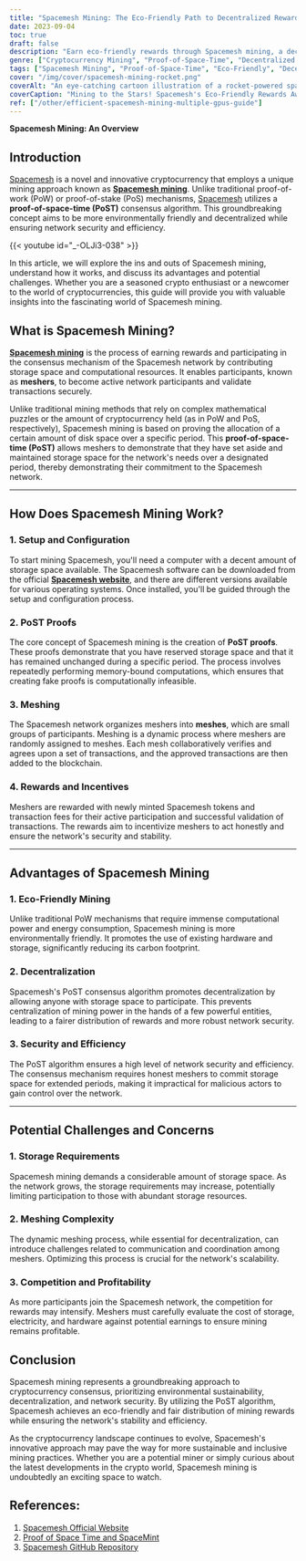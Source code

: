 ```yaml
---
title: "Spacemesh Mining: The Eco-Friendly Path to Decentralized Rewards"
date: 2023-09-04
toc: true
draft: false
description: "Earn eco-friendly rewards through Spacemesh mining, a decentralized approach using the innovative PoST consensus algorithm."
genre: ["Cryptocurrency Mining", "Proof-of-Space-Time", "Decentralized Rewards", "Eco-Friendly Mining", "Blockchain Technology", "Cryptocurrency", "Crypto Mining", "Proof-of-Space", "Decentralization", "Blockchain Consensus"]
tags: ["Spacemesh Mining", "Proof-of-Space-Time", "Eco-Friendly", "Decentralization", "Cryptocurrency Mining", "Blockchain Technology", "Meshers", "PoST Proofs", "Mining Rewards", "Crypto Enthusiasts", "Decentralized Consensus", "Eco-Friendly Mining Solutions", "Cryptocurrency Rewards", "Cryptocurrency Security", "Proof-of-Space", "Crypto Innovation", "Blockchain Network", "Spacemesh Network", "Meshing Process", "Cryptocurrency Efficiency", "Crypto Participation", "Cryptocurrency Scalability", "Blockchain Incentives", "Spacemesh Software", "Spacemesh Tokens", "Crypto Network", "Cryptocurrency Transactions", "Cryptocurrency Decentralization", "Crypto Challenges"]
cover: "/img/cover/spacemesh-mining-rocket.png"
coverAlt: "An eye-catching cartoon illustration of a rocket-powered spaceship mining cryptocurrencies in outer space, symbolizing the eco-friendly and innovative Spacemesh mining process."
coverCaption: "Mining to the Stars! Spacemesh's Eco-Friendly Rewards Await."
ref: ["/other/efficient-spacemesh-mining-multiple-gpus-guide"]
---
```


**Spacemesh Mining: An Overview**

## Introduction 

[Spacemesh](https://www.spacemesh.io/) is a novel and innovative cryptocurrency that employs a unique mining approach known as [**Spacemesh mining**](https://simeononsecurity.com/other/efficient-spacemesh-mining-multiple-gpus-guide/). Unlike traditional proof-of-work (PoW) or proof-of-stake (PoS) mechanisms, [Spacemesh](https://simeononsecurity.com/other/efficient-spacemesh-mining-multiple-gpus-guide/) utilizes a **proof-of-space-time (PoST)** consensus algorithm. This groundbreaking concept aims to be more environmentally friendly and decentralized while ensuring network security and efficiency.

{{< youtube id="_-OLJi3-038" >}}

In this article, we will explore the ins and outs of Spacemesh mining, understand how it works, and discuss its advantages and potential challenges. Whether you are a seasoned crypto enthusiast or a newcomer to the world of cryptocurrencies, this guide will provide you with valuable insights into the fascinating world of Spacemesh mining.



## What is Spacemesh Mining?

[**Spacemesh mining**](https://www.spacemesh.io/) is the process of earning rewards and participating in the consensus mechanism of the Spacemesh network by contributing storage space and computational resources. It enables participants, known as **meshers**, to become active network participants and validate transactions securely.

Unlike traditional mining methods that rely on complex mathematical puzzles or the amount of cryptocurrency held (as in PoW and PoS, respectively), Spacemesh mining is based on proving the allocation of a certain amount of disk space over a specific period. This **proof-of-space-time (PoST)** allows meshers to demonstrate that they have set aside and maintained storage space for the network's needs over a designated period, thereby demonstrating their commitment to the Spacemesh network.

______

## How Does Spacemesh Mining Work?

### 1. Setup and Configuration

To start mining Spacemesh, you'll need a computer with a decent amount of storage space available. The Spacemesh software can be downloaded from the official [**Spacemesh website**](https://www.spacemesh.io/), and there are different versions available for various operating systems. Once installed, you'll be guided through the setup and configuration process.

### 2. PoST Proofs

The core concept of Spacemesh mining is the creation of **PoST proofs**. These proofs demonstrate that you have reserved storage space and that it has remained unchanged during a specific period. The process involves repeatedly performing memory-bound computations, which ensures that creating fake proofs is computationally infeasible.

### 3. Meshing

The Spacemesh network organizes meshers into **meshes**, which are small groups of participants. Meshing is a dynamic process where meshers are randomly assigned to meshes. Each mesh collaboratively verifies and agrees upon a set of transactions, and the approved transactions are then added to the blockchain.

### 4. Rewards and Incentives

Meshers are rewarded with newly minted Spacemesh tokens and transaction fees for their active participation and successful validation of transactions. The rewards aim to incentivize meshers to act honestly and ensure the network's security and stability.

______

## Advantages of Spacemesh Mining

### 1. Eco-Friendly Mining

Unlike traditional PoW mechanisms that require immense computational power and energy consumption, Spacemesh mining is more environmentally friendly. It promotes the use of existing hardware and storage, significantly reducing its carbon footprint.

### 2. Decentralization

Spacemesh's PoST consensus algorithm promotes decentralization by allowing anyone with storage space to participate. This prevents centralization of mining power in the hands of a few powerful entities, leading to a fairer distribution of rewards and more robust network security.

### 3. Security and Efficiency

The PoST algorithm ensures a high level of network security and efficiency. The consensus mechanism requires honest meshers to commit storage space for extended periods, making it impractical for malicious actors to gain control over the network.

______

## Potential Challenges and Concerns

### 1. Storage Requirements

Spacemesh mining demands a considerable amount of storage space. As the network grows, the storage requirements may increase, potentially limiting participation to those with abundant storage resources.

### 2. Meshing Complexity

The dynamic meshing process, while essential for decentralization, can introduce challenges related to communication and coordination among meshers. Optimizing this process is crucial for the network's scalability.

### 3. Competition and Profitability

As more participants join the Spacemesh network, the competition for rewards may intensify. Meshers must carefully evaluate the cost of storage, electricity, and hardware against potential earnings to ensure mining remains profitable.



## Conclusion

Spacemesh mining represents a groundbreaking approach to cryptocurrency consensus, prioritizing environmental sustainability, decentralization, and network security. By utilizing the PoST algorithm, Spacemesh achieves an eco-friendly and fair distribution of mining rewards while ensuring the network's stability and efficiency.

As the cryptocurrency landscape continues to evolve, Spacemesh's innovative approach may pave the way for more sustainable and inclusive mining practices. Whether you are a potential miner or simply curious about the latest developments in the crypto world, Spacemesh mining is undoubtedly an exciting space to watch.

## References:

1. [Spacemesh Official Website](https://www.spacemesh.io/)
2. [Proof of Space Time and SpaceMint](https://eprint.iacr.org/2013/796.pdf)
3. [Spacemesh GitHub Repository](https://github.com/spacemeshos)